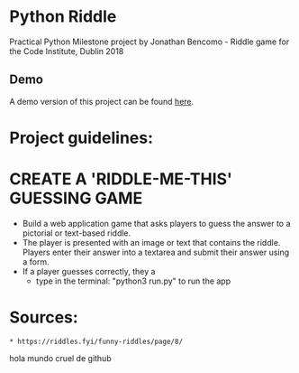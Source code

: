 # Python Riddle

Practical Python Milestone project by Jonathan Bencomo - Riddle game for the Code Institute, Dublin 2018

## Demo

A demo version of this project can be found [here](https://riddle-bencomo.herokuapp.com/).

# Project guidelines:
# CREATE A 'RIDDLE-ME-THIS' GUESSING GAME
* Build a web application game that asks players to guess the answer to a pictorial or text-based riddle.
* The player is presented with an image or text that contains the riddle. Players enter their answer into a textarea and submit their answer using a form.
* If a player guesses correctly, they a
    * type in the terminal: "python3 run.py" to run the app

# Sources:
    * https://riddles.fyi/funny-riddles/page/8/
hola mundo cruel de github